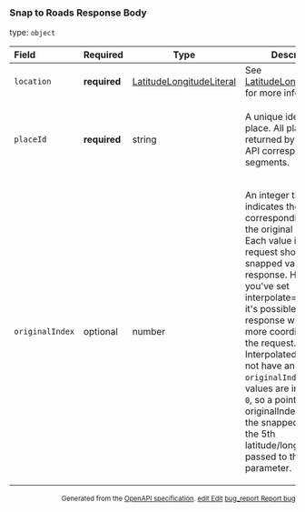 <!--- This is a generated file, do not edit! -->
<!--- [START maps_http_schema_snappedpoint] -->
<h3 class="schema-object" id="SnappedPoint">Snap to Roads Response Body</h3>

type: `object`

| Field           | Required     | Type                                                                             | Description                                                                                                                                                                                                                                                                                                                                                                                                                                                                                                                                                                                     |
| :-------------- | ------------ | -------------------------------------------------------------------------------- | ----------------------------------------------------------------------------------------------------------------------------------------------------------------------------------------------------------------------------------------------------------------------------------------------------------------------------------------------------------------------------------------------------------------------------------------------------------------------------------------------------------------------------------------------------------------------------------------------- |
| `location`      | **required** | [LatitudeLongitudeLiteral](#LatitudeLongitudeLiteral "LatitudeLongitudeLiteral") | See [LatitudeLongitudeLiteral](#LatitudeLongitudeLiteral "LatitudeLongitudeLiteral") for more information.                                                                                                                                                                                                                                                                                                                                                                                                                                                                                      |
| `placeId`       | **required** | string                                                                           | <div class="nonref-property-description"><p>A unique identifier for a place. All place IDs returned by the Roads API correspond to road segments.</p></div>                                                                                                                                                                                                                                                                                                                                                                                                                                     |
| `originalIndex` | optional     | number                                                                           | <div class="nonref-property-description"><p>An integer that indicates the corresponding value in the original request. Each value in the request should map to a snapped value in the response. However, if you've set interpolate=true, then it's possible that the response will contain more coordinates than the request. Interpolated values will not have an <code>originalIndex</code>. These values are indexed from <code>0</code>, so a point with an originalIndex of <code>4</code> will be the snapped value of the 5th latitude/longitude passed to the path parameter.</p></div> |

<p style="text-align: right; font-size: smaller;">Generated from the <a class="gc-analytics-event" data-category="GMP" data-label="openapi-github" href="https://github.com/googlemaps/openapi-specification" title="Google Maps Platform OpenAPI Specification" class="external">OpenAPI specification</a>.
 <a class="gc-analytics-event" data-category="GMP" data-label="openapi-github" href="https://github.com/googlemaps/openapi-specification/blob/main/specification/schema" title="Edit on GitHub"><span class="material-icons">edit</span> Edit</a>
 <a class="gc-analytics-event" data-category="GMP" data-label="openapi-github" href="https://github.com/googlemaps/openapi-specification/issues/new?assignees=&labels=type%3A+bug%2C+triage+me&template=bug_report.md&title=[schema] Bug - SnappedPoint" title="File bug for schema on GitHub"><span class="material-icons">bug_report</span> Report bug</a>
</p>

<!--- [END maps_http_schema_snappedpoint] -->
